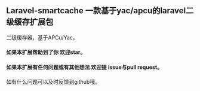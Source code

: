 ## Laravel-smartcache 一款基于yac/apcu的laravel二级缓存扩展包
二级缓存器，基于APCu/Yac。

#### 如果本扩展帮助到了你 欢迎star。

#### 如果本扩展有任何问题或有其他想法 欢迎提 issue与pull request。

如有什么问题可以及时反馈到github哦。
